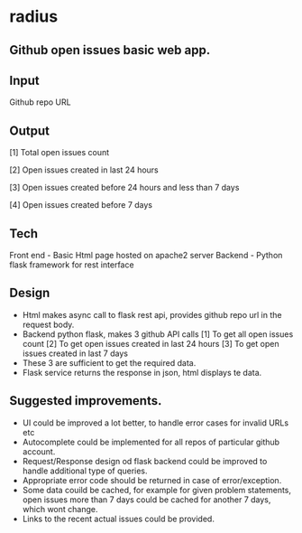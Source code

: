 # radius

## Github open issues basic web app.

## Input  
Github repo URL

## Output 
[1] Total open issues count

[2] Open issues created in last 24 hours

[3] Open issues created before 24 hours and less than 7 days

[4] Open issues created before 7 days

## Tech
Front end - Basic Html page hosted on apache2 server
Backend - Python flask framework for rest interface

## Design
- Html makes async call to flask rest api, provides github repo url in the request body.
- Backend python flask, makes 3 github API calls
	[1] To get all open issues count
	[2] To get open issues created in last 24 hours
	[3] To get open issues created in last 7 days
- These 3 are sufficient to get the required data.
- Flask service returns the response in json, html displays te data.


## Suggested improvements.
- UI could be improved a lot better, to handle error cases for invalid URLs etc
- Autocomplete could be implemented for all repos of particular github account.
- Request/Response design od flask backend could be improved to handle additional type of queries.
- Appropriate error code should be returned in case of error/exception.
- Some data couild be cached, for example for given problem statements, open issues more than 7 days could be cached for another 7 days, which wont change.
- Links to the recent actual issues could be provided.
